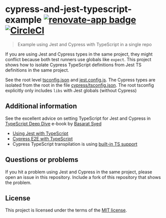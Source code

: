 # cypress-and-jest-typescript-example [![renovate-app badge][renovate-badge]][renovate-app] [![CircleCI](https://circleci.com/gh/cypress-io/cypress-and-jest-typescript-example.svg?style=svg)](https://circleci.com/gh/cypress-io/cypress-and-jest-typescript-example)
> Example using Jest and Cypress with TypeScript in a single repo

If you are using Jest and Cypress types in the same project, they might conflict because both test runners use globals like `expect`. This project shows how to isolate Cypress TypeScript definitions from Jest TS definitions in the same project.

See the root level [tsconfig.json](tsconfig.json) and [jest.config.js](jest.config.js). The Cypress types are isolated from the root in the file [cypress/tsconfig.json](cypress/tsconfig.json). The root tsconfig explicitly only includes `libs` with Jest globals (without Cypress)

## Additional information

See the excellent advice on setting TypeScript for Jest and Cypress in [TypeScript Deep Dive](https://basarat.gitbooks.io/typescript/content/) e-book by [Basarat Syed](https://twitter.com/basarat)

- [Using Jest with TypeScript](https://basarat.gitbooks.io/typescript/docs/testing/jest.html)
- [Cypress E2E with TypeScript](https://basarat.gitbooks.io/typescript/docs/testing/cypress.html)
- Cypress TypeScript transpilation is using [built-in TS support](https://on.cypress.io/typescript)

## Questions or problems

If you hit a problem using Jest and Cypress in the same project, please open an issue in this repository. Include a fork of this repository that shows the problem.

## License

This project is licensed under the terms of the [MIT license](/LICENSE.md).

[renovate-badge]: https://img.shields.io/badge/renovate-app-blue.svg
[renovate-app]: https://renovateapp.com/

